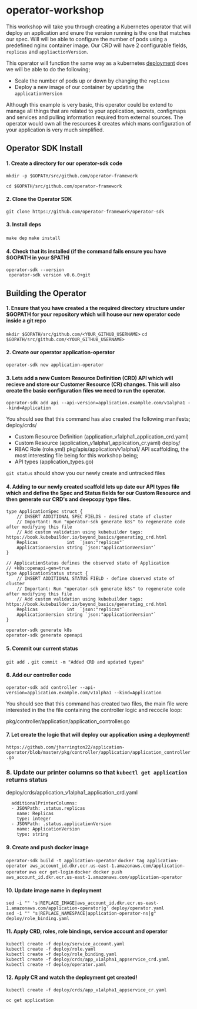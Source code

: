 # operator-workshop

This workshop will take you through creating a Kubernetes operator that will deploy an application and enure the version running is the one that matches our spec. Will will be able to configure the number of pods using a predefined nginx container image. Our CRD will have 2 configurable fields, `replicas` and `appliactionVersion`. 

This operator will function the same way as a kubernetes [deployment](
https://kubernetes.io/docs/concepts/workloads/controllers/deployment/) does we will be able to do the following;
- Scale the number of pods up or down by changing the `replicas`
- Deploy a new image of our container by updating the `applicationVersion`

Although this example is very basic, this operator could be extend to manage all things that are related to your application, secrets, configmaps and services and pulling information required from external sources. The operator would own all the resources it creates which mans configuration of your application is very much simplified.

## Operator SDK Install
#### 1. Create a directory for our operator-sdk code
`mkdir -p $GOPATH/src/github.com/operator-framework`

`cd $GOPATH/src/github.com/operator-framework`

#### 2. Clone the Operator SDK
`git clone https://github.com/operator-framework/operator-sdk`

#### 3. Install deps
`make dep`
`make install`

#### 4. Check that its installed (if the command fails ensure you have $GOPATH in your $PATH)

```
operator-sdk --version
 operator-sdk version v0.6.0+git
```

## Building the Operator 

#### 1. Ensure that you have created a the required directory structure under $GOPATH for your repository which will house our new operator code inside a git repo
`mkdir $GOPATH/src/github.com/<YOUR_GITHUB_USERNAME>`
`cd $GOPATH/src/github.com/<YOUR_GITHUB_USERNAME>`

#### 2. Create our operator application-operator
`operator-sdk new application-operator`

#### 3. Lets add a new Custom Resource Definition (CRD) API which will recieve and store our Customer Resource (CR) changes. This will also create the basic configuration files we need to run the operator. 
`operator-sdk add api --api-version=application.examplle.com/v1alpha1 --kind=Application`

You should see that this command has also created the following manifests;
deploy/crds/
- Custom Resource Definition (application_v1alpha1_application_crd.yaml)
- Custom Resource (application_v1alpha1_application_cr.yaml)
deploy/
- RBAC Role (role.yml)
pkg/apis/application/v1alpha1/
API scaffolding, the most interesting file being for this workshop being;
- API types (application_types.go)

`git status` should show you our newly create and untracked files

#### 4. Adding to our newly created scaffold lets up date our API types file which and define the Spec and Status fields for our Custom Resource and then generate our CRD's and deepcopy type files.

```
type ApplicationSpec struct {
	// INSERT ADDITIONAL SPEC FIELDS - desired state of cluster
	// Important: Run "operator-sdk generate k8s" to regenerate code after modifying this file
	// Add custom validation using kubebuilder tags: https://book.kubebuilder.io/beyond_basics/generating_crd.html
	Replicas           int  `json:"replicas"`
	ApplicationVersion string `json:"applicationVersion"`
}

// ApplicationStatus defines the observed state of Application
// +k8s:openapi-gen=true
type ApplicationStatus struct {
	// INSERT ADDITIONAL STATUS FIELD - define observed state of cluster
	// Important: Run "operator-sdk generate k8s" to regenerate code after modifying this file
	// Add custom validation using kubebuilder tags: https://book.kubebuilder.io/beyond_basics/generating_crd.html
	Replicas           int  `json:"replicas"`
	ApplicationVersion string `json:"applicationVersion"`
}
```

```
operator-sdk generate k8s
operator-sdk generate openapi

```
#### 5. Commit our current status
`git add .`
`git commit -m "Added CRD and updated types"`

#### 6. Add our controller code
`operator-sdk add controller --api-version=application.example.com/v1alpha1 --kind=Application`

You should see that this command has created two files, the main file were interested in the the file containing the controller logic and recocile loop:

pkg/controller/application/application_controller.go

#### 7. Let create the logic that will deploy our application using a deployment!

`https://github.com/jharrington22/application-operator/blob/master/pkg/controller/application/application_controller.go`

### 8. Update our printer columns so that `kubectl get application` returns status

deploy/crds/application_v1alpha1_application_crd.yaml

```
  additionalPrinterColumns:
  - JSONPath: .status.replicas
    name: Replicas
    type: integer
  - JSONPath: .status.applicationVersion
    name: ApplicationVersion
    type: string 
```

#### 9. Create and push docker image

`operator-sdk build -t application-operator`
`docker tag application-operator aws_account_id.dkr.ecr.us-east-1.amazonaws.com/application-operator`
`aws ecr get-login`
`docker docker push aws_account_id.dkr.ecr.us-east-1.amazonaws.com/application-operator`

#### 10. Update image name in deployment

```
sed -i "" 's|REPLACE_IMAGE|aws_account_id.dkr.ecr.us-east-1.amazonaws.com/application-operator|g' deploy/operator.yaml
sed -i "" "s|REPLACE_NAMESPACE|application-operator-ns|g" deploy/role_binding.yaml
```

#### 11. Apply CRD, roles, role bindings, service account and operator 

```
kubectl create -f deploy/service_account.yaml
kubectl create -f deploy/role.yaml
kubectl create -f deploy/role_binding.yaml
kubectl create -f deploy/crds/app_v1alpha1_appservice_crd.yaml
kubectl create -f deploy/operator.yaml
```

#### 12. Apply CR and watch the deployment get created! 

`kubectl create -f deploy/crds/app_v1alpha1_appservice_cr.yaml`

`oc get application`
